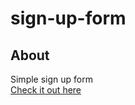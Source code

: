 # sign-up-form

## About
Simple sign up form
<br>
[Check it out here](https://rafa1510.github.io/sign-up-form/)
